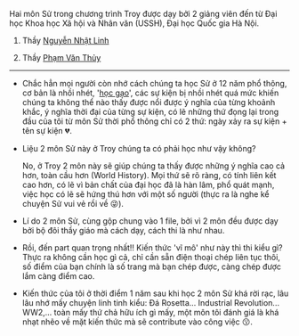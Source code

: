 Hai môn Sử trong chương trình Troy được dạy bởi 2 giảng viên đến từ Đại học Khoa học Xã hội và Nhân văn (USSH), Đại học Quốc gia Hà Nội.

1. Thầy [Nguyễn Nhật Linh](https://his.ussh.vnu.edu.vn/vi/gioi-thieu/giang-vien/ly-lich-khoa-hoc-ts-nguyen-nhat-linh-4317.html)

2. Thầy [Phạm Văn Thủy](https://his.ussh.vnu.edu.vn/vi/gioi-thieu/giang-vien/ly-lich-khoa-hoc-ts-pham-van-thuy-2944.html)

---

- Chắc hẳn mọi người còn nhớ cách chúng ta học Sử ở 12 năm phổ thông, cơ bản là nhồi nhét, '[học gạo](https://www.youtube.com/watch?v=jxTaydBnwIg&pp=0gcJCdgAo7VqN5tD)', các sự kiện bị nhồi nhét quá mức khiến chúng ta không thể nào thấy được nổi được ý nghĩa của từng khoảnh khắc, ý nghĩa thời đại của từng sự kiện, có lẽ những thứ đọng lại trong đầu của tôi từ môn Sử thời phổ thông chỉ có 2 thứ: ngày xảy ra sự kiện + tên sự kiện 💔.

- Liệu 2 môn Sử này ở Troy chúng ta có phải học như vậy không? 
  
  No, ở Troy 2 môn này sẽ giúp chúng ta thấy được những ý nghĩa cao cả hơn, toàn cầu hơn (World History). Mọi thứ sẽ rõ ràng, có tính liên kết cao hơn, có lẽ vì bản chất của đại học đã là hàn lâm, phổ quát mạnh, việc học có lẽ sẽ hứng thú hơn với một số người (thực ra là nghe kể chuyện Sử vui vẻ rồi về 😜).

- Lí do 2 môn Sử, cùng gộp chung vào 1 file, bởi vì 2 môn đều được dạy bởi bộ đôi thầy giáo mà cách dạy, cách thi là như nhau. 

- Rồi, đến part quan trọng nhất!! Kiến thức 'vĩ mô' như này thì thi kiểu gì? Thực ra không cần học gì cả, chỉ cần sẵn điện thoại chép liên tục thôi, số điểm của bạn chính là số trang mà bạn chép được, càng chép được lắm càng điểm cao.

- Kiến thức của tôi ở thời điểm 1 năm sau khi học 2 môn Sử khá rời rạc, lâu lâu nhớ mấy chuyện linh tinh kiểu: Đá Rosetta... Industrial Revolution... WW2,... toàn mấy thứ chả hữu ích gì mấy, một môn tôi đánh giá là khá nhạt nhẽo về mặt kiến thức mà sẽ contribute vào công việc 😗.
